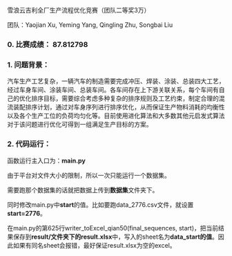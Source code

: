 雪浪云吉利全厂生产流程优化竞赛（团队二等奖3万）

团队：Yaojian Xu, Yeming Yang, Qingling Zhu, Songbai Liu 

### 0. 比赛成绩：	87.812798

### 1. 问题背景：

汽车生产工艺复杂，一辆汽车的制造需要完成冲压、焊装、涂装、总装四大工艺，经过车身车间、涂装车间、总装车间。各车间存在上下游关联关系，每个车间有自己的优化排序目标，需要综合考虑多种复杂的排序规则及工艺约束，制定合理的混流装配排序计划，通过对车身序列进行排序优化，从而保证生产物料消耗的均衡性以及各个生产工位的负荷均匀化等。目前使用进化算法和大多数其他元启发式算法对于该问题进行优化可得到一组满足生产目标的方案。


### 2. 代码运行：

函数运行主入口为：**main.py**

由于平台对文件大小的限制，所以一次只能运行一个数据集。

需要跑那个数据集的话就把数据上传到**数据集**文件夹下。

同时修改main.py中**start**的值。比如要跑data_2776.csv文件，就设置**start=2776**。

在main.py的第625行writer_toExcel_qian50(final_sequences, start)，把当前结果保存到**result/文件夹下的result.xlsx**中，写入的sheet名为**data_start的值**。因此如果有同名sheet会报错，最好保证result.xlsx为空的excel。
